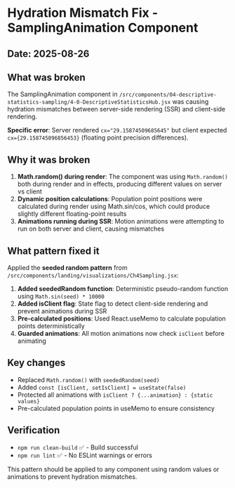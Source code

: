 # Hydration Mismatch Fix - SamplingAnimation Component

## Date: 2025-08-26

## What was broken
The SamplingAnimation component in `/src/components/04-descriptive-statistics-sampling/4-0-DescriptiveStatisticsHub.jsx` was causing hydration mismatches between server-side rendering (SSR) and client-side rendering.

**Specific error**: Server rendered `cx="29.15874509685645"` but client expected `cx={29.158745096856453}` (floating point precision differences).

## Why it was broken
1. **Math.random() during render**: The component was using `Math.random()` both during render and in effects, producing different values on server vs client
2. **Dynamic position calculations**: Population point positions were calculated during render using Math.sin/cos, which could produce slightly different floating-point results
3. **Animations running during SSR**: Motion animations were attempting to run on both server and client, causing mismatches

## What pattern fixed it
Applied the **seeded random pattern** from `/src/components/landing/visualizations/Ch4Sampling.jsx`:

1. **Added seededRandom function**: Deterministic pseudo-random function using `Math.sin(seed) * 10000`
2. **Added isClient flag**: State flag to detect client-side rendering and prevent animations during SSR
3. **Pre-calculated positions**: Used React.useMemo to calculate population points deterministically
4. **Guarded animations**: All motion animations now check `isClient` before animating

## Key changes
- Replaced `Math.random()` with `seededRandom(seed)` 
- Added `const [isClient, setIsClient] = useState(false)` 
- Protected all animations with `isClient ? {...animation} : {static values}`
- Pre-calculated population points in useMemo to ensure consistency

## Verification
- `npm run clean-build` ✅ - Build successful
- `npm run lint` ✅ - No ESLint warnings or errors

This pattern should be applied to any component using random values or animations to prevent hydration mismatches.
